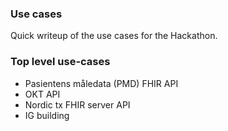 ### Use cases

Quick writeup of the use cases for the Hackathon.

### Top level use-cases

* Pasientens måledata (PMD) FHIR API
* OKT API
* Nordic tx FHIR server API
* IG building